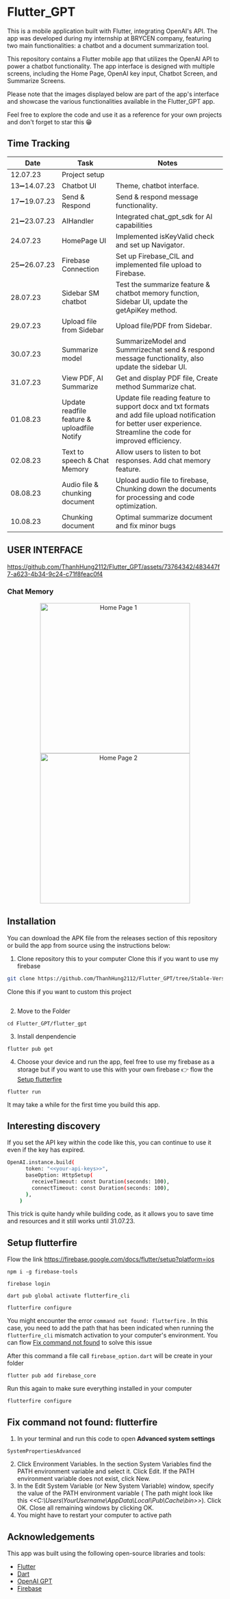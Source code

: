 # Flutter_GPT

This is a mobile application built with Flutter, integrating OpenAI's API. The app was developed during my internship at BRYCEN company, featuring two main functionalities: a chatbot and a document summarization tool.

This repository contains a Flutter mobile app that utilizes the OpenAI API to power a chatbot functionality. The app interface is designed with multiple screens, including the Home Page, OpenAI key input, Chatbot Screen, and Summarize Screens.

Please note that the images displayed below are part of the app's interface and showcase the various functionalities available in the Flutter_GPT app.

Feel free to explore the code and use it as a reference for your own projects and don't forget to star this 😁

## Time Tracking

| Date                   | Task                | Notes                                               |
|------------------------|---------------------|-----------------------------------------------------|
|12.07.23                | Project setup       |                                                     |
|13➖14.07.23      | Chatbot UI     | Theme, chatbot interface.                            |
|17➖19.07.23      | Send & Respond  | Send & respond message functionality.               |
|21➖23.07.23       | AIHandler        | Integrated chat_gpt_sdk for AI capabilities        |
| 24.07.23       | HomePage UI        | Implemented isKeyValid check and set up Navigator.   |
| 25➖26.07.23       | Firebase Connection | Set up Firebase_CIL and implemented file upload to Firebase. |
| 28.07.23       | Sidebar SM chatbot| Test the summarize feature & chatbot memory function, Sidebar UI, update the getApiKey method.|
| 29.07.23       | Upload file from Sidebar | Upload file/PDF from Sidebar. |
| 30.07.23       | Summarize model | SummarizeModel and Summrizechat send & respond message functionality, also update the sidebar UI.|
| 31.07.23       | View PDF, AI Summarize | Get and display PDF file, Create method Summarize chat. |
| 01.08.23       | Update readfile feature & uploadfile Notify | Update file reading feature to support docx and txt formats and add file upload notification for better user experience. Streamline the code for improved efficiency.|
| 02.08.23       | Text to speech & Chat Memory | Allow users to listen to bot responses. Add chat memory feature. |
| 08.08.23       | Audio file & chunking document |Upload audio file to firebase, Chunking down the documents for processing and code optimization.|
| 10.08.23 | Chunking document | Optimal summarize document and fix minor bugs |

## USER INTERFACE

https://github.com/ThanhHung2112/Flutter_GPT/assets/73764342/483447f7-a623-4b34-9c24-c71f8feac0f4

### Chat Memory
<p align="center">
  <img src="https://github.com/ThanhHung2112/Flutter_GPT/blob/main/IMG/Screenshot_1690989691.png" width="350" alt="Home Page 1">
  <img src="https://github.com/ThanhHung2112/Flutter_GPT/blob/main/IMG/Screenshot_1690990527.png" width="350" alt="Home Page 2">
</p>

## Installation

You can download the APK file from the releases section of this repository or build the app from source using the
instructions below:

1. Clone  repository this to your computer
  Clone this if you want to use my firebase
```bash
git clone https://github.com/ThanhHung2112/Flutter_GPT/tree/Stable-Version
```
  Clone this if you want to custom this project
```
```
2. Move to the Folder
```
cd Flutter_GPT/flutter_gpt
```
3. Install denpendencie
```
flutter pub get
```
4. Choose your device and run the app, feel free to use my firebase as a storage but if you want to use this with your own firebase 👉 flow the [Setup flutterfire](#section2)
```
flutter run
```
It may take a while for the first time you build this app.

## Interesting discovery

If you set the API key within the code like this, you can continue to use it even if the key has expired.
```bash
OpenAI.instance.build(
      token: "<<your-api-keys>>",
      baseOption: HttpSetup(
        receiveTimeout: const Duration(seconds: 100),
        connectTimeout: const Duration(seconds: 100),
      ),
    )
```
This trick is quite handy while building code, as it allows you to save time and resources and it still works until 31.07.23.

## Setup flutterfire
<a name="section2"></a>
Flow the link https://firebase.google.com/docs/flutter/setup?platform=ios

```
npm i -g firebase-tools
```
```
firebase login
```
```
dart pub global activate flutterfire_cli
```
```
flutterfire configure
```
You might encounter the error ```command not found: flutterfire``` . In this case, you need to add the path that has been indicated when running the ```flutterfire_cli``` mismatch activation to your computer's environment. You can flow [Fix command not found](#section1) to solve this issue

After this command a file call ```firebase_option.dart``` will be create in your folder
```
flutter pub add firebase_core
```
Run this again to make sure everything installed in your computer
```
flutterfire configure
```
<a name="section1"></a>
## Fix command not found: flutterfire

1. In your terminal and run this code to open **Advanced system settings**
```
SystemPropertiesAdvanced
```
2. Click Environment Variables. In the section System Variables find the PATH environment variable and select it. Click Edit. If the PATH environment variable does not exist, click New.
4. In the Edit System Variable (or New System Variable) window, specify the value of the PATH environment variable ( The path might look like this *<<C:\Users\YourUsername\AppData\Local\Pub\Cache\bin>>*). Click OK. Close all remaining windows by clicking OK.
5. You might have to restart your computer to active path
## Acknowledgements

This app was built using the following open-source libraries and tools:

* [Flutter](https://flutter.dev/)
* [Dart](https://dart.dev/)
* [OpenAI GPT](https://beta.openai.com/)
* [Firebase](https://firebase.google.com/docs/flutter/setup)



